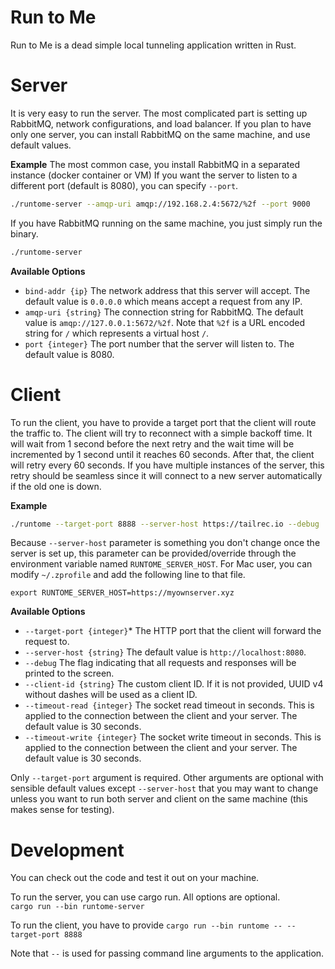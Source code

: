 
Run to Me
===========

Run to Me is a dead simple local tunneling application written in Rust.

Server
===========
It is very easy to run the server. The most complicated part is setting up RabbitMQ, network configurations, and load balancer.
If you plan to have only one server, you can install RabbitMQ on the same machine, and use default values.

**Example**
The most common case, you install RabbitMQ in a separated instance (docker container or VM)
If you want the server to listen to a different port (default is 8080), you can specify `--port`.

```bash
./runtome-server --amqp-uri amqp://192.168.2.4:5672/%2f --port 9000
```
If you have RabbitMQ running on the same machine, you just simply run the binary.
```bash
./runtome-server
```

**Available Options**
- `bind-addr {ip}` The network address that this server will accept. The default value is `0.0.0.0` which means accept a request from any IP. 
- `amqp-uri {string}` The connection string for RabbitMQ. The default value is `amqp://127.0.0.1:5672/%2f`. Note that `%2f` is a URL encoded string for `/` which represents a virtual host `/`.
- `port {integer}` The port number that the server will listen to. The default value is 8080.


Client
===========

To run the client, you have to provide a target port that the client will route the traffic to. 
The client will try to reconnect with a simple backoff time. It will wait from 1 second before the next retry
and the wait time will be incremented by 1 second until it reaches 60 seconds. After that, the client will retry
every 60 seconds. If you have multiple instances of the server, this retry should be seamless since it will connect
to a new server automatically if the old one is down.

**Example**
```bash
./runtome --target-port 8888 --server-host https://tailrec.io --debug
```

Because `--server-host` parameter is something you don't change once the server is set up, this parameter can be provided/override 
through the environment variable named `RUNTOME_SERVER_HOST`. 
For Mac user, you can modify `~/.zprofile` and add the following line to that file.  
```text
export RUNTOME_SERVER_HOST=https://myownserver.xyz
```

**Available Options**
- `--target-port {integer}`* The HTTP port that the client will forward the request to.
- `--server-host {string}` The default value is `http://localhost:8080`.  
- `--debug` The flag indicating that all requests and responses will be printed to the screen.
- `--client-id {string}` The custom client ID. If it is not provided, UUID v4 without dashes will be used as a client ID.
- `--timeout-read {integer}` The socket read timeout in seconds. This is applied to the connection between the client and your server. The default value is 30 seconds.
- `--timeout-write {integer}` The socket write timeout in seconds. This is applied to the connection between the client and your server. The default value is 30 seconds.

Only `--target-port` argument is required. Other arguments are optional with sensible default values except `--server-host`
that you may want to change unless you want to run both server and client on the same machine (this makes sense for testing).

Development
===========

You can check out the code and test it out on your machine.

To run the server, you can use cargo run. All options are optional.  
`cargo run --bin runtome-server`

To run the client, you have to provide 
`cargo run --bin runtome -- --target-port 8888`

Note that `--` is used for passing command line arguments to the application.

